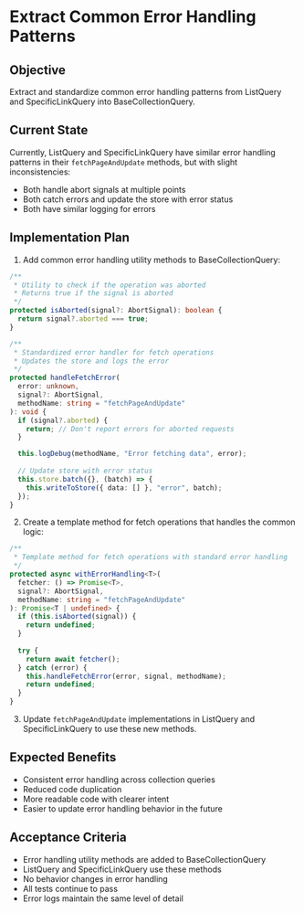 # Extract Common Error Handling Patterns

## Objective
Extract and standardize common error handling patterns from ListQuery and SpecificLinkQuery into BaseCollectionQuery.

## Current State
Currently, ListQuery and SpecificLinkQuery have similar error handling patterns in their `fetchPageAndUpdate` methods, but with slight inconsistencies:

- Both handle abort signals at multiple points
- Both catch errors and update the store with error status
- Both have similar logging for errors

## Implementation Plan

1. Add common error handling utility methods to BaseCollectionQuery:

```typescript
/**
 * Utility to check if the operation was aborted
 * Returns true if the signal is aborted
 */
protected isAborted(signal?: AbortSignal): boolean {
  return signal?.aborted === true;
}

/**
 * Standardized error handler for fetch operations
 * Updates the store and logs the error
 */
protected handleFetchError(
  error: unknown,
  signal?: AbortSignal,
  methodName: string = "fetchPageAndUpdate"
): void {
  if (signal?.aborted) {
    return; // Don't report errors for aborted requests
  }

  this.logDebug(methodName, "Error fetching data", error);
  
  // Update store with error status
  this.store.batch({}, (batch) => {
    this.writeToStore({ data: [] }, "error", batch);
  });
}
```

2. Create a template method for fetch operations that handles the common logic:

```typescript
/**
 * Template method for fetch operations with standard error handling
 */
protected async withErrorHandling<T>(
  fetcher: () => Promise<T>,
  signal?: AbortSignal,
  methodName: string = "fetchPageAndUpdate"
): Promise<T | undefined> {
  if (this.isAborted(signal)) {
    return undefined;
  }
  
  try {
    return await fetcher();
  } catch (error) {
    this.handleFetchError(error, signal, methodName);
    return undefined;
  }
}
```

3. Update `fetchPageAndUpdate` implementations in ListQuery and SpecificLinkQuery to use these new methods.

## Expected Benefits
- Consistent error handling across collection queries
- Reduced code duplication
- More readable code with clearer intent
- Easier to update error handling behavior in the future

## Acceptance Criteria
- Error handling utility methods are added to BaseCollectionQuery
- ListQuery and SpecificLinkQuery use these methods
- No behavior changes in error handling
- All tests continue to pass
- Error logs maintain the same level of detail